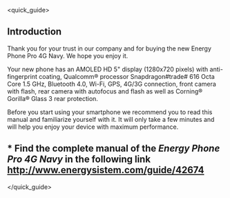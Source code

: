 <quick_guide>
## Introduction

Thank you for your trust in our company and for buying the new Energy Phone Pro 4G Navy. We hope you enjoy it.

Your new phone has an AMOLED HD 5" display (1280x720 pixels) with anti-fingerprint coating, Qualcomm® processor Snapdragon#trade# 616 Octa Core 1.5 GHz, Bluetooth 4.0, Wi-Fi, GPS, 4G/3G connection, front camera with flash, rear camera with autofocus and flash as well as Corning® Gorilla® Glass 3 rear protection.

Before you start using your smartphone we recommend you to read this manual and familiarize yourself with it.  It will only take a few minutes and will help you enjoy your device with maximum performance.

## <unique> * Find the complete manual of the *Energy Phone Pro 4G Navy* in the following link http://www.energysistem.com/guide/42674 </unique>

</quick_guide>
